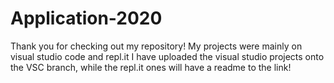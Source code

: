 # Application-2020
Thank you for checking out my repository!
My projects were mainly on visual studio code and repl.it
I have uploaded the visual studio projects onto the VSC branch, while the repl.it ones will have a readme to the link!
